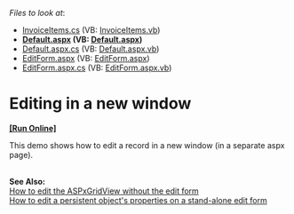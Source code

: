 <!-- default file list -->
*Files to look at*:

* [InvoiceItems.cs](./CS/WebSite/App_Code/Grid/Editing/InvoiceItems.cs) (VB: [InvoiceItems.vb](./VB/WebSite/App_Code/Grid/Editing/InvoiceItems.vb))
* **[Default.aspx](./CS/WebSite/Default.aspx) (VB: [Default.aspx](./VB/WebSite/Default.aspx))**
* [Default.aspx.cs](./CS/WebSite/Default.aspx.cs) (VB: [Default.aspx.vb](./VB/WebSite/Default.aspx.vb))
* [EditForm.aspx](./CS/WebSite/EditForm.aspx) (VB: [EditForm.aspx](./VB/WebSite/EditForm.aspx))
* [EditForm.aspx.cs](./CS/WebSite/EditForm.aspx.cs) (VB: [EditForm.aspx.vb](./VB/WebSite/EditForm.aspx.vb))
<!-- default file list end -->
# Editing in a new window
<!-- run online -->
**[[Run Online]](https://codecentral.devexpress.com/e65/)**
<!-- run online end -->


<p>This demo shows how to edit a record in a new window (in a separate aspx page). <br /><br /></p>
<p><strong>See Also:</strong><br /> <a href="https://www.devexpress.com/Support/Center/p/E2202">How to edit the ASPxGridView without the edit form</a><br /> <a href="https://www.devexpress.com/Support/Center/p/E1451">How to edit a persistent object's properties on a stand-alone edit form</a></p>

<br/>


